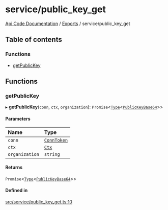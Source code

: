 # service/public\_key\_get
 
[Api Code Documentation](../README.md) / [Exports](../modules.md) / service/public\_key\_get

## Table of contents

### Functions

- [getPublicKey](service_public_key_get.md#getpublickey)

## Functions

### getPublicKey

▸ **getPublicKey**(`conn`, `ctx`, `organization`): `Promise`\<[`Type`](result.md#type)\<[`PublicKeyBase64`](service_domain_organization_public_key.md#publickeybase64)\>\>

#### Parameters

| Name | Type |
| :------ | :------ |
| `conn` | [`ConnToken`](service_conn.md#conntoken) |
| `ctx` | [`Ctx`](../interfaces/lib_ctx.Ctx.md) |
| `organization` | `string` |

#### Returns

`Promise`\<[`Type`](result.md#type)\<[`PublicKeyBase64`](service_domain_organization_public_key.md#publickeybase64)\>\>

#### Defined in

[src/service/public_key_get.ts:10](https://github.com/openkfw/TruBudget/blob/086d599/api/src/service/public_key_get.ts#L10)
